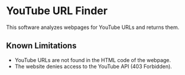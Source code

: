 # YouTube URL Finder
This software analyzes webpages for YouTube URLs and returns them.
## Known Limitations
- YouTube URLs are not found in the HTML code of the webpage.
- The website denies access to the YouTube API (403 Forbidden).